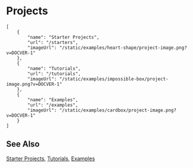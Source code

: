 # Projects

```codecard
[
    {
        "name": "Starter Projects",
        "url": "/starters",
        "imageUrl": "/static/examples/heart-shape/project-image.png?v=DOCVER-1"
    },
    {
        "name": "Tutorials",
        "url": "/tutorials",
        "imageUrl": "/static/examples/impossible-box/project-image.png?v=DOCVER-1"
    },
    {
        "name": "Examples",
        "url": "/examples",
        "imageUrl": "/static/examples/cardbox/project-image.png?v=DOCVER-1"
    }
]
```

## See Also

[Starter Projects](/starters),
[Tutorials](/tutorials),
[Examples](/examples)

